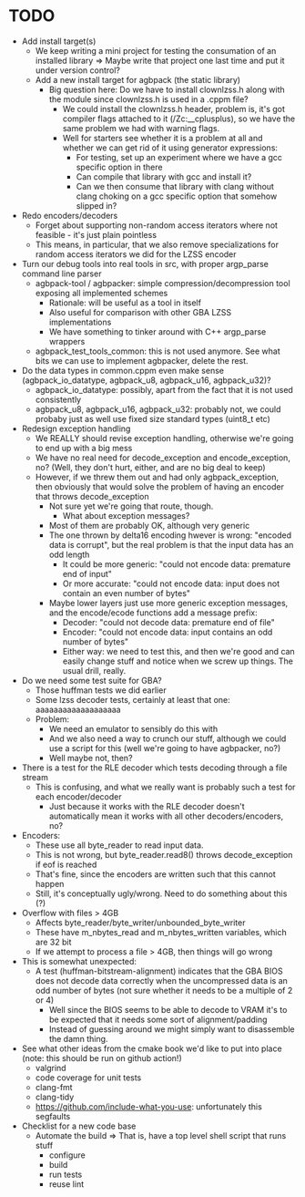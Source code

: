 <!--
SPDX-FileCopyrightText: 2024 Thomas Mathys
SPDX-License-Identifier: MIT
-->

# TODO
* Add install target(s)
  * We keep writing a mini project for testing the consumation of an installed
    library => Maybe write that project one last time and put it under version control?
  * Add a new install target for agbpack (the static library)
    * Big question here: Do we have to install clownlzss.h along with the module since clownlzss.h is used in a .cppm file?
      * We could install the clownlzss.h header, problem is, it's got compiler flags attached to it (/Zc:__cplusplus),
        so we have the same problem we had with warning flags.
      * Well for starters see whether it is a problem at all and whether we can get
        rid of it using generator expressions:
        * For testing, set up an experiment where we have a gcc specific option in there
        * Can compile that library with gcc and install it?
        * Can we then consume that library with clang without clang choking on
          a gcc specific option that somehow slipped in?
* Redo encoders/decoders
  * Forget about supporting non-random access iterators where not feasible - it's just plain pointless
  * This means, in particular, that we also remove specializations for random access iterators we did for the LZSS encoder
* Turn our debug tools into real tools in src, with proper argp_parse command line parser
  * agbpack-tool / agbpacker: simple compression/decompression tool exposing all implemented schemes
    * Rationale: will be useful as a tool in itself
    * Also useful for comparison with other GBA LZSS implementations
    * We have something to tinker around with C++ argp_parse wrappers
  * agbpack_test_tools_common: this is not used anymore. See what bits we can use to implement
    agbpacker, delete the rest.
* Do the data types in common.cppm even make sense (agbpack_io_datatype, agbpack_u8, agbpack_u16, agbpack_u32)?
  * agbpack_io_datatype: possibly, apart from the fact that it is not used consistently
  * agbpack_u8, agbpack_u16, agbpack_u32: probably not, we could probaby just as well use fixed size standard types (uint8_t etc)
* Redesign exception handling
  * We REALLY should revise exception handling, otherwise we're going to end up with a big mess
  * We have no real need for decode_exception and encode_exception, no? (Well, they don't hurt, either, and are no big deal to keep)
  * However, if we threw them out and had only agbpack_exception, then obviously that would solve the problem of having an encoder that throws decode_exception
    * Not sure yet we're going that route, though.
      * What about exception messages?
    * Most of them are probably OK, although very generic
    * The one thrown by delta16 encoding hwever is wrong: "encoded data is corrupt", but the real problem is that the input data has an odd length
      * It could be more generic: "could not encode data: premature end of input"
      * Or more accurate: "could not encode data: input does not contain an even number of bytes"
    * Maybe lower layers just use more generic exception messages, and the encode/ecode functions add a message prefix:
      * Decoder: "could not decode data: premature end of file"
      * Encoder: "could not encode data: input contains an odd number of bytes"
      * Either way: we need to test this, and then we're good and can easily change stuff and notice when we screw up things. The usual drill, really.
* Do we need some test suite for GBA?
  * Those huffman tests we did earlier
  * Some lzss decoder tests, certainly at least that one: aaaaaaaaaaaaaaaaaaa
  * Problem:
    * We need an emulator to sensibly do this with
    * And we also need a way to crunch our stuff, although we could use a script for this (well we're going to have agbpacker, no?)
    * Well maybe not, then?
* There is a test for the RLE decoder which tests decoding through a file stream
  * This is confusing, and what we really want is probably such a test for each encoder/decoder
    * Just because it works with the RLE decoder doesn't automatically mean it works with all other decoders/encoders, no?
* Encoders:
  * These use all byte_reader to read input data.
  * This is not wrong, but byte_reader.read8() throws decode_exception if eof is reached
  * That's fine, since the encoders are written such that this cannot happen
  * Still, it's conceptually ugly/wrong. Need to do something about this (?)
* Overflow with files > 4GB
  * Affects byte_reader/byte_writer/unbounded_byte_writer
  * These have m_nbytes_read and m_nbytes_written variables, which are 32 bit
  * If we attempt to process a file > 4GB, then things will go wrong
* This is somewhat unexpected:
  * A test (huffman-bitstream-alignment) indicates that the GBA BIOS does not decode data correctly
    when the uncompressed data is an odd number of bytes (not sure whether it needs to be a multiple of 2 or 4)
    * Well since the BIOS seems to be able to decode to VRAM it's to be expected that it needs some sort of alignment/padding
    * Instead of guessing around we might simply want to disassemble the damn thing.
* See what other ideas from the cmake book we'd like to put into place (note: this should be run on github action!)
  * valgrind
  * code coverage for unit tests
  * clang-fmt
  * clang-tidy
  * https://github.com/include-what-you-use: unfortunately this segfaults
* Checklist for a new code base
  * Automate the build => That is, have a top level shell script that runs stuff
    * configure
    * build
    * run tests
    * reuse lint
